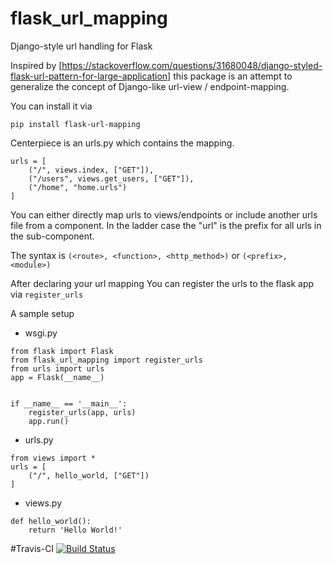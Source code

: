 # flask_url_mapping
Django-style url handling for Flask

Inspired by [https://stackoverflow.com/questions/31680048/django-styled-flask-url-pattern-for-large-application]
this package is an attempt to generalize the concept of Django-like url-view / endpoint-mapping.

You can install it via 
```
pip install flask-url-mapping
```

Centerpiece is an urls.py which contains the mapping.
```
urls = [
    ("/", views.index, ["GET"]),
    ("/users", views.get_users, ["GET"]),
    ("/home", "home.urls")
]
```
You can either directly map urls to views/endpoints or include another urls file from a component. 
In the ladder case the "url" is the prefix for all urls in the sub-component.

The syntax is `(<route>, <function>, <http_method>)` or `(<prefix>, <module>)`

After declaring your url mapping You can register the urls to the flask app via `register_urls`
       

A sample setup 
* wsgi.py
```
from flask import Flask
from flask_url_mapping import register_urls
from urls import urls
app = Flask(__name__)


if __name__ == '__main__':
    register_urls(app, urls)
    app.run()
```
* urls.py
```
from views import *
urls = [
    ("/", hello_world, ["GET"])
]
```
* views.py
```
def hello_world():
    return 'Hello World!'    
```


#Travis-CI
[![Build Status](https://travis-ci.org/jboegeholz/flaskurls.svg?branch=master)](https://travis-ci.org/jboegeholz/flaskurls)